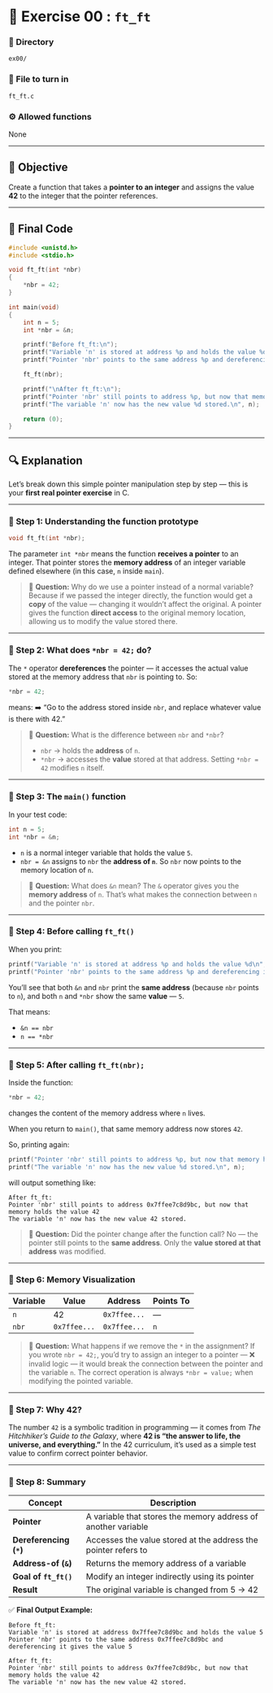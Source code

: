 # 🧩 Exercise 00 : `ft_ft`

### 📁 Directory

`ex00/`

### 📄 File to turn in

`ft_ft.c`

### ⚙️ Allowed functions

None

---

## 🧠 Objective

Create a function that takes a **pointer to an integer** and assigns the value **42** to the integer that the pointer references.

---

## 📘 Final Code

```c
#include <unistd.h>
#include <stdio.h>

void ft_ft(int *nbr)
{
	*nbr = 42;
}

int main(void)
{
	int n = 5;
	int *nbr = &n;

	printf("Before ft_ft:\n");
	printf("Variable 'n' is stored at address %p and holds the value %d\n", &n, n);
	printf("Pointer 'nbr' points to the same address %p and dereferencing it gives the value %d\n", nbr, *nbr);

	ft_ft(nbr);

	printf("\nAfter ft_ft:\n");
	printf("Pointer 'nbr' still points to address %p, but now that memory holds the value %d\n", nbr, *nbr);
	printf("The variable 'n' now has the new value %d stored.\n", n);

	return (0);
}
```

---

## 🔍 Explanation

Let’s break down this simple pointer manipulation step by step — this is your **first real pointer exercise** in C.

---

### 🧩 Step 1: Understanding the function prototype

```c
void ft_ft(int *nbr);
```

The parameter `int *nbr` means the function **receives a pointer** to an integer.
That pointer stores the **memory address** of an integer variable defined elsewhere (in this case, `n` inside `main`).

> 💬 **Question:** Why do we use a pointer instead of a normal variable?
> Because if we passed the integer directly, the function would get a **copy** of the value — changing it wouldn’t affect the original.
> A pointer gives the function **direct access** to the original memory location, allowing us to modify the value stored there.

---

### 🧩 Step 2: What does `*nbr = 42;` do?

The `*` operator **dereferences** the pointer — it accesses the actual value stored at the memory address that `nbr` is pointing to.
So:

```c
*nbr = 42;
```

means:
➡️ “Go to the address stored inside `nbr`, and replace whatever value is there with 42.”

> 💬 **Question:** What is the difference between `nbr` and `*nbr`?
>
> * `nbr` → holds the **address** of `n`.
> * `*nbr` → accesses the **value** stored at that address.
>   Setting `*nbr = 42` modifies `n` itself.

---

### 🧩 Step 3: The `main()` function

In your test code:

```c
int n = 5;
int *nbr = &n;
```

* `n` is a normal integer variable that holds the value `5`.
* `nbr = &n` assigns to `nbr` the **address of `n`**.
  So `nbr` now points to the memory location of `n`.

> 💬 **Question:** What does `&n` mean?
> The `&` operator gives you the **memory address** of `n`.
> That’s what makes the connection between `n` and the pointer `nbr`.

---

### 🧩 Step 4: Before calling `ft_ft()`

When you print:

```c
printf("Variable 'n' is stored at address %p and holds the value %d\n", &n, n);
printf("Pointer 'nbr' points to the same address %p and dereferencing it gives the value %d\n", nbr, *nbr);
```

You’ll see that both `&n` and `nbr` print the **same address** (because `nbr` points to `n`),
and both `n` and `*nbr` show the same **value** — `5`.

That means:

* `&n == nbr`
* `n == *nbr`

---

### 🧩 Step 5: After calling `ft_ft(nbr);`

Inside the function:

```c
*nbr = 42;
```

changes the content of the memory address where `n` lives.

When you return to `main()`, that same memory address now stores `42`.

So, printing again:

```c
printf("Pointer 'nbr' still points to address %p, but now that memory holds the value %d\n", nbr, *nbr);
printf("The variable 'n' now has the new value %d stored.\n", n);
```

will output something like:

```
After ft_ft:
Pointer 'nbr' still points to address 0x7ffee7c8d9bc, but now that memory holds the value 42
The variable 'n' now has the new value 42 stored.
```

> 💬 **Question:** Did the pointer change after the function call?
> No — the pointer still points to the **same address**.
> Only the **value stored at that address** was modified.

---

### 🧩 Step 6: Memory Visualization

| Variable | Value        | Address      | Points To |
| -------- | ------------ | ------------ | --------- |
| `n`      | 42           | `0x7ffee...` | —         |
| `nbr`    | `0x7ffee...` | `0x7ffee...` | `n`       |

> 💬 **Question:** What happens if we remove the `*` in the assignment?
> If you wrote `nbr = 42;`, you’d try to assign an integer to a pointer —
> ❌ invalid logic — it would break the connection between the pointer and the variable `n`.
> The correct operation is always `*nbr = value;` when modifying the pointed variable.

---

### 🧩 Step 7: Why 42?

The number `42` is a symbolic tradition in programming — it comes from *The Hitchhiker’s Guide to the Galaxy*, where **42 is “the answer to life, the universe, and everything.”**
In the 42 curriculum, it’s used as a simple test value to confirm correct pointer behavior.

---

### 🧩 Step 8: Summary

| Concept                 | Description                                                    |
| ----------------------- | -------------------------------------------------------------- |
| **Pointer**             | A variable that stores the memory address of another variable  |
| **Dereferencing (`*`)** | Accesses the value stored at the address the pointer refers to |
| **Address-of (`&`)**    | Returns the memory address of a variable                       |
| **Goal of `ft_ft()`**   | Modify an integer indirectly using its pointer                 |
| **Result**              | The original variable is changed from 5 → 42                   |

✅ **Final Output Example:**

```
Before ft_ft:
Variable 'n' is stored at address 0x7ffee7c8d9bc and holds the value 5
Pointer 'nbr' points to the same address 0x7ffee7c8d9bc and dereferencing it gives the value 5

After ft_ft:
Pointer 'nbr' still points to address 0x7ffee7c8d9bc, but now that memory holds the value 42
The variable 'n' now has the new value 42 stored.
```

